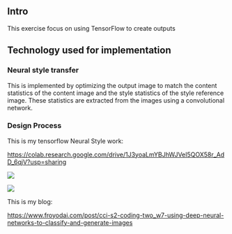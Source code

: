 ## Intro

This exercise focus on using TensorFlow to create outputs

## Technology used for implementation

### Neural style transfer

This is implemented by optimizing the output image to match the content statistics of the content image and the style statistics of the style reference image. These statistics are extracted from the images using a convolutional network.

### Design Process

This is my tensorflow Neural Style work:

https://colab.research.google.com/drive/1J3yoaLmYBJhWJVeI5QOX58r_AdD_6qjV?usp=sharing

![](https://miro.medium.com/max/1400/1*e1vPoNu4FI2bQ1ML53It9A.png)

![](https://miro.medium.com/max/4800/1*-lpXcq4BmEzpXizN7Evr4A.png)

This is my blog:

https://www.froyodai.com/post/cci-s2-coding-two_w7-using-deep-neural-networks-to-classify-and-generate-images
